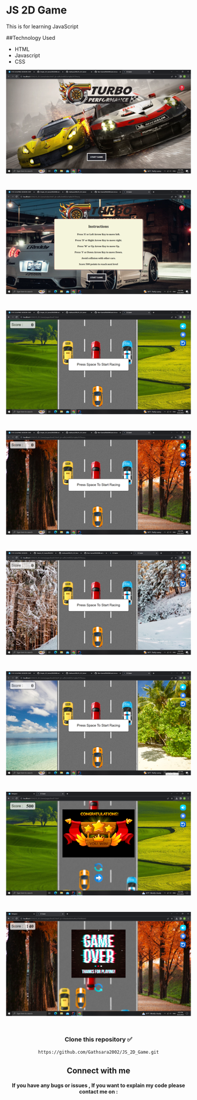 # JS 2D Game

This is for learning JavaScript

##Technology  Used 

* HTML
* Javascript
* CSS

<p align="center"><img align="center" alt="" src="assets/img/screenshots/Screenshot%20(57).png" width="" height="" /></p><br>
<p align="center"><img align="center" alt="" src="assets/img/screenshots/Screenshot%20(58).png" width="" height="" /></p><br>
<p align="center"><img align="center" alt="" src="assets/img/screenshots/Screenshot%20(59).png" width="" height="" /></p><br>
<p align="center"><img align="center" alt="" src="assets/img/screenshots/Screenshot%20(60).png" width="" height="" /></p><br>
<p align="center"><img align="center" alt="" src="assets/img/screenshots/Screenshot%20(61).png" width="" height="" /></p><br>
<p align="center"><img align="center" alt="" src="assets/img/screenshots/Screenshot%20(62).png" width="" height="" /></p><br>
<p align="center"><img align="center" alt="" src="assets/img/screenshots/Screenshot%20(55).png" width="" height="" /></p><br>
<p align="center"><img align="center" alt="" src="assets/img/screenshots/Screenshot%20(56).png" width="" height="" /></p><br>


<div align="center">

###  
### Clone this repository ✅
```md
https://github.com/Gathsara2002/JS_2D_Game.git
```
##  Connect with me
#### If you have any bugs or issues , If you want to explain my code please contact me on :

</div>
